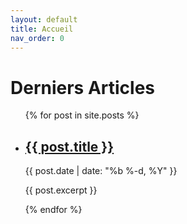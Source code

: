 ```yaml
---
layout: default
title: Accueil
nav_order: 0
---
```


# Derniers Articles

<ul>
  {% for post in site.posts %}
    <li>
      <h2><a href="{{ post.url | relative_url }}">{{ post.title }}</a></h2>
      <p class="post-meta">{{ post.date | date: "%b %-d, %Y" }}</p>
      <p>{{ post.excerpt }}</p>
    </li>
  {% endfor %}
</ul>
